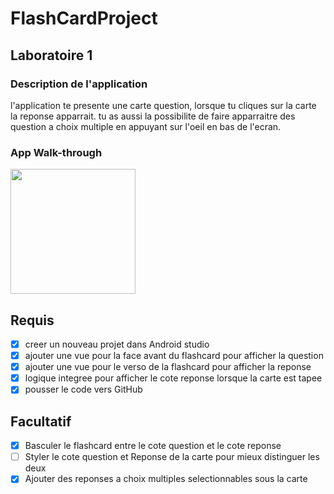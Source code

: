 # FlashCardProject
## Laboratoire 1
### Description de l'application
l'application te presente une carte question, lorsque tu cliques sur la carte la reponse apparrait.
tu as aussi la possibilite de faire apparraitre des question a choix multiple en appuyant sur l'oeil en bas de l'ecran.
### App Walk-through
<img src="![flashcard](https://user-images.githubusercontent.com/50859171/222263127-9cdac7a1-8445-4fd2-b4b8-debd43a5728a.gif)
" width=200><br>
 ## Requis
- [x] creer un nouveau projet dans Android studio
- [x] ajouter une vue pour la face avant du flashcard pour afficher la question
- [x] ajouter une vue pour le verso de la flashcard pour afficher la reponse
- [x] logique integree pour afficher le cote reponse lorsque la carte est tapee
- [x] pousser le code vers GitHub
## Facultatif
- [x] Basculer le flashcard entre le cote question et le cote reponse
- [ ] Styler le cote question et Reponse de la carte pour mieux distinguer les deux
- [x] Ajouter des reponses a choix multiples selectionnables sous la carte
